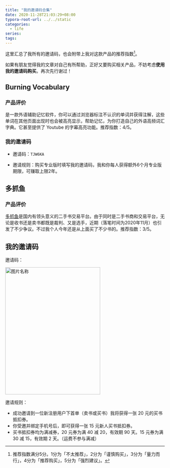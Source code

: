 ```yaml
---
title: "我的邀请码合集"
date: 2020-11-28T21:03:29+08:00
typora-root-url: ../../static
categories:
  - life
series:
tags:
---
```


这里汇总了我所有的邀请码，也会附带上我对这款产品的推荐指数[^1]。

如果有朋友觉得我的文章对自己有所帮助，正好又要购买相关产品，不妨考虑**使用我的邀请码购买**。再次先行谢过！

## Burning Vocabulary

### 产品评价

是一款外语辅助记忆软件，你可以通过浏览器标注不认识的单词并获得注解，这些单词在其他页面出现时也会被高亮显示，帮助记忆，为你打造自己的外语高频词汇字典。它甚至提供了 Youtube 的字幕高亮功能。推荐指数：4/5。

### 我的邀请码

* 邀请码：`TJW6KA`

* 邀请规则：购买专业版时填写我的邀请码，我和你每人获得额外6个月专业版期限，可赚取上限2年。

## 多抓鱼

### 产品评价

[多抓鱼](https://www.duozhuayu.com/)是国内有领头意义的二手书交易平台。由于同时是二手书商和交易平台，无论是收书还是卖书都既是裁判、又是选手，近期（落笔时间为2020年11月）也引发了不少争议。不过我个人今年还是从上面买了不少书的。推荐指数：3/5。

## 我的邀请码

邀请码：

<img src="/images/my-invitation-codes.assets/60683DA9-0929-4B58-BDF7-444E022ADFD8.jpeg" width = "300" height = "400" alt="图片名称" />

邀请规则：

* 成功邀请到一位新注册用户下首单（卖书或买书）我将获得一张 20 元的买书抵扣券。
* 你受邀并绑定手机号后，即可获得一张 15 元新人买书抵扣券。
* 买书抵扣券均为满减券，20 元券为满 40 减 20，有效期 90 天。15 元券为满 30 减 15，有效期 2 天。（运费不参与满减）

[^1]: 推荐指数满分5分。1分为「不太推荐」，2分为「谨慎购买」，3分为「量力而行」，4分为「推荐购买」，5分为「强烈建议」。